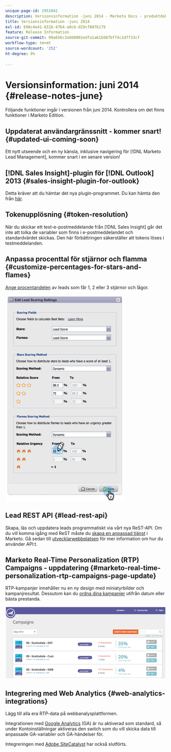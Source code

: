 ```yaml
---
unique-page-id: 2951042
description: Versionsinformation -juni 2014 - Marketo Docs - produktdokumentation
title: Versionsinformation -juni 2014
exl-id: 690c4e41-831b-47b4-a0c6-d29cf607b179
feature: Release Information
source-git-commit: 09a656c3a0d0002edfa1a61b987bff4c1dff33cf
workflow-type: tm+mt
source-wordcount: '252'
ht-degree: 0%

---
```


# Versionsinformation: juni 2014 {#release-notes-june}

Följande funktioner ingår i versionen från juni 2014. Kontrollera om det finns funktioner i Marketo Edition.

## Uppdaterat användargränssnitt - kommer snart! {#updated-ui-coming-soon}

Ett nytt utseende och en ny känsla, inklusive navigering för [!DNL Marketo Lead Management], kommer snart i en senare version!

## [!DNL Sales Insight]-plugin för [!DNL Outlook] 2013 {#sales-insight-plugin-for-outlook}

Detta kräver att du hämtar det nya plugin-programmet. Du kan hämta den från [här](/help/marketo/product-docs/marketo-sales-insight/msi-outlook-plugin/install-the-marketo-email-add-in-for-outlook-with-a-registration-code.md).

## Tokenupplösning {#token-resolution}

När du skickar ett test-e-postmeddelande från [!DNL Sales Insight] går det inte att tolka de variabler som finns i e-postmeddelandet och standardvärdet skickas. Den här förbättringen säkerställer att tokens löses i testmeddelanden.

## Anpassa procenttal för stjärnor och flamma {#customize-percentages-for-stars-and-flames}

[Ange procentandelen](/help/marketo/product-docs/marketo-sales-insight/msi-for-salesforce/features/stars-and-flames/customize-stars-and-flames.md) av leads som får 1, 2 eller 3 stjärnor och lågor.

![](assets/image2014-9-22-13-3a50-3a31.png)

## Lead REST API {#lead-rest-api}

Skapa, läs och uppdatera leads programmatiskt via vårt nya ReST-API. Om du vill komma igång med ReST måste du [skapa en anpassad tjänst](/help/marketo/product-docs/administration/additional-integrations/create-a-custom-service-for-use-with-rest-api.md) i Marketo. Gå sedan till [utvecklarwebbplatsen](https://experienceleague.adobe.com/en/docs/marketo-developer/marketo/rest/rest-api) för mer information om hur du använder API:t.

## Marketo Real-Time Personalization (RTP) Campaigns - uppdatering {#marketo-real-time-personalization-rtp-campaigns-page-update}

RTP-kampanjer innehåller nu en ny design med miniatyrbilder och kampanjresultat. Dessutom kan du [ordna dina kampanjer](/help/marketo/product-docs/web-personalization/working-with-web-campaigns/sort-web-campaigns-by-latest-or-top-performing.md) utifrån datum eller bästa prestanda.

![](assets/image2014-9-22-13-3a50-3a57.png)

## Integrering med Web Analytics {#web-analytics-integrations}

Lägg till alla era RTP-data på webbanalysplattformen.

Integrationen med [Google Analytics](/help/marketo/product-docs/web-personalization/reporting-for-web-personalization/web-analytics-integrations/integrate-rtp-with-google-analytics.md) (GA) är nu aktiverad som standard, så under Kontoinställningar aktiveras den switch som du vill skicka data till anpassade GA-variabler och GA-händelser för.

Integreringen med [Adobe SiteCatalyst](/help/marketo/product-docs/web-personalization/reporting-for-web-personalization/web-analytics-integrations/integrate-with-adobe-analytics.md) har också slutförts.
